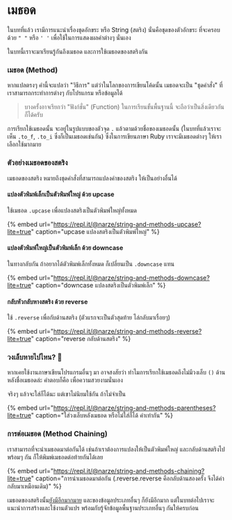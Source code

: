 # เมธอด

ในบทที่แล้ว เรามีการแนะนำเรื่องชุดอักขระ หรือ String \(สตริง\) นั่นคือชุดของตัวอักขระ ที่จะครอบด้วย `" "` หรือ `' '` เพื่อใช้ในการแสดงผลคำต่างๆ นั่นเอง

ในบทนี้เราจะมาเรียนรู้กันถึงเมธอด และการใช้เมธอดของสตริงกัน

### เมธอด \(Method\)

หากแปลตรงๆ คำนี้จะแปลว่า "วิธีการ" แต่ว่าในโลกของการเขียนโค้ดนั้น เมธอดจะเป็น "ชุดคำสั่ง" ที่เราสามารถกระทำการต่างๆ กับโปรแกรม หรือข้อมูลได้

> บางครั้งอาจเรียกว่า "ฟังก์ชั่น" \(Function\) ในการเรียนขั้นพื้นฐานนี้ จะถือว่าเป็นสิ่งเดียวกันก็ได้ครับ

การเรียกใช้เมธอดนั้น จะอยู่ในรูปแบบของตัวจุด `.` แล้วตามด้วยชื่อของเมธอดนั้น \(ในบทที่แล้วเราจะเห็น `.to_f`, `.to_i` ซึ่งก็เป็นเมธอดเช่นกัน\) ซึ่งในการเขียนภาษา Ruby เราจะมีเมธอดต่างๆ ให้เราเลือกใช้มากมาย

### ตัวอย่างเมธอดของสตริง

เมธอดของสตริง หมายถึงชุดคำสั่งที่สามารถแปลงค่าของสตริง ให้เป็นอย่างอื่นได้

#### แปลงตัวพิมพ์เล็กเป็นตัวพิมพ์ใหญ่ ด้วย upcase

ใช้เมธอด `.upcase` เพื่อแปลงสตริงเป็นตัวพิมพ์ใหญ่ทั้งหมด

{% embed url="https://repl.it/@narze/string-and-methods-upcase?lite=true" caption="upcase แปลงสตริงเป็นตัวพิมพ์ใหญ่" %}

#### แปลงตัวพิมพ์ใหญ่เป็นตัวพิมพ์เล็ก ด้วย downcase

ในทางกลับกัน ถ้าอยากได้ตัวพิมพ์เล็กทั้งหมด ก็เปลี่ยนเป็น `.downcase` แทน

{% embed url="https://repl.it/@narze/string-and-methods-downcase?lite=true" caption="downcase แปลงสตริงเป็นตัวพิมพ์เล็ก" %}

#### กลับหัวกลับหางสตริง ด้วย reverse

ใช้ `.reverse` เพื่อกับด้านสตริง \(ตัวแรกจะเป็นตัวสุดท้าย ไล่กลับมาเรื่อยๆ\)

{% embed url="https://repl.it/@narze/string-and-methods-reverse?lite=true" caption="reverse กลับด้านสตริง" %}

### วงเล็บหายไปไหน? 🧐

หากเคยใช้งานภาษาเขียนโปรแกรมอื่นๆ มา อาจสงสัยว่า ทำไมการเรียกใช้เมธอดถึงไม่มีวงเล็บ `()` ด้านหลังชื่อเมธอดล่ะ คำตอบก็คือ เพื่อความสวยงามนั่นเอง

จริงๆ แล้วจะใส่ก็ได้นะ แต่เขาไม่นิยมใช้กัน ถ้าไม่จำเป็น

{% embed url="https://repl.it/@narze/string-and-methods-parentheses?lite=true" caption="ใส่วงเล็บหลังเมธอด หรือไม่ใส่ก็ได้ ค่าเท่ากัน" %}

### การต่อเมธอด \(Method Chaining\)

เราสามารถที่จะนำเมธอดมาต่อกันได้ เช่นถ้าเราต้องการแปลงให้เป็นตัวพิมพ์ใหญ่ และกลับด้านสตริงไปพร้อมๆ กัน ก็ให้พิมพ์เมธอดต่อท้ายกันได้เลย

{% embed url="https://repl.it/@narze/string-and-methods-chaining?lite=true" caption="การนำเมธอดมาต่อกัน \(.reverse.reverse คือกลับด้านสองครั้ง จึงได้ค่ากลับมาเหมือนเดิม\)" %}

เมธอดของสตริงนั้น[ยังมีอีกมากมาย](https://docs.ruby-lang.org/en/3.0.0/String.html) และของข้อมูลประเภทอื่นๆ ก็ยังมีอีกมาก แต่ในบทต่อไปเราจะแนะนำการสร้างและใช้งานตัวแปร พร้อมกับรู้จักข้อมูลพื้นฐานประเภทอื่นๆ กันให้ครบก่อน
